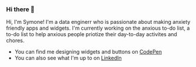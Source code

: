 ### Hi there 👋

Hi, I'm Symone! I'm a data enginerr who is passionate about making anxiety friendly apps and widgets. 
I'm currently working on the anxious to-do list, a to-do list to help anxious people priotize their day-to-day activites and chores. 

- You can find me designing widgets and buttons on [CodePen](https://codepen.io/symxing)
- You can also see what I'm up to on [LinkedIn](https://www.linkedin.com/in/symonehohensee/)

<!--
**symxing/symxing** is a ✨ _special_ ✨ repository because its `README.md` (this file) appears on your GitHub profile.

Here are some ideas to get you started:

- 🔭 I’m currently working on ...
- 🌱 I’m currently learning ...
- 👯 I’m looking to collaborate on ...
- 🤔 I’m looking for help with ...
- 💬 Ask me about ...
- 📫 How to reach me: ...
- 😄 Pronouns: ...
- ⚡ Fun fact: ...
-->
